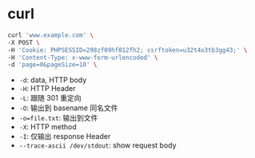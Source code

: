 # curl

```bash
curl 'www.example.com' \
-X POST \
-H 'Cookie: PHPSESSID=298zf09hf012fh2; csrftoken=u32t4o3tb3gg43;' \
-H 'Content-Type: x-www-form-urlencoded' \
-d 'page=0&pageSize=10' \
```

* `-d`: data, HTTP body
* `-H`: HTTP Header
* `-L`: 跟随 301 重定向
* `-O`: 输出到 basename 同名文件
* `-o=file.txt`: 输出到文件
* `-X`: HTTP method
* `-I`: 仅输出 response Header
* `--trace-ascii /dev/stdout`: show request body

